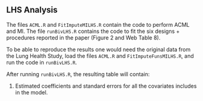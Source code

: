 ## LHS Analysis

The files `ACML.R` and `FitImputeMILHS.R` contain the code to perform ACML and MI. The file `runBivLHS.R` contains the code to fit the six designs + procedures reported in the paper (Figure 2 and Web Table 8). 

To be able to reproduce the results one would need the original data from the Lung Health Study, load the files `ACML.R` and `FitImputeFunsMILHS.R`, and run the code in `runBivLHS.R`.

After running `runBivLHS.R`, the resulting table will contain:

1. Estimated coefficients and standard errors for all the covariates includes in the model.

